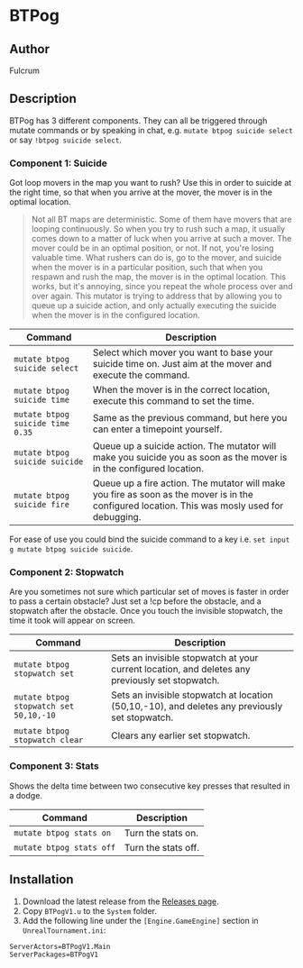 # BTPog

## Author
Fulcrum

## Description
BTPog has 3 different components. They can all be triggered through mutate commands or by speaking in chat, e.g. `mutate btpog suicide select` or say `!btpog suicide select`.

### Component 1: Suicide
Got loop movers in the map you want to rush? Use this in order to suicide at the right time, so that when you arrive at the mover, the mover is in the optimal location.

>Not all BT maps are deterministic. Some of them have movers that are looping continuously. So when you try to rush such a map, it usually comes down to a matter of luck when you arrive at such a mover. The mover could be in an optimal position, or not. If not, you're losing valuable time.
What rushers can do is, go to the mover, and suicide when the mover is in a particular position, such that when you respawn and rush the map, the mover is in the optimal location. This works, but it's annoying, since you repeat the whole process over and over again. This mutator is trying to address that by allowing you to queue up a suicide action, and only actually executing the suicide when the mover is in the configured location.

| Command                                                 | Description
| ---                                                     | ---
| `mutate btpog suicide select`                           | Select which mover you want to base your suicide time on. Just aim at the mover and execute the command.
| `mutate btpog suicide time`                             | When the mover is in the correct location, execute this command to set the time.
| `mutate btpog suicide time 0.35`                        | Same as the previous command, but here you can enter a timepoint yourself.
| `mutate btpog suicide suicide`                          | Queue up a suicide action. The mutator will make you suicide you as soon as the mover is in the configured location.
| `mutate btpog suicide fire`                             | Queue up a fire action. The mutator will make you fire as soon as the mover is in the configured location. This was mosly used for debugging.

For ease of use you could bind the suicide command to a key i.e. `set input g mutate btpog suicide suicide`.

### Component 2: Stopwatch
Are you sometimes not sure which particular set of moves is faster in order to pass a certain obstacle? Just set a !cp before the obstacle, and a stopwatch after the obstacle. Once you touch the invisible stopwatch, the time it took will appear on screen.

| Command                                                 | Description
| ---                                                     | ---
| `mutate btpog stopwatch set`                            | Sets an invisible stopwatch at your current location, and deletes any previously set stopwatch.
| `mutate btpog stopwatch set 50,10,-10`                  | Sets an invisible stopwatch at location (50,10,-10), and deletes any previously set stopwatch.
| `mutate btpog stopwatch clear`                          | Clears any earlier set stopwatch.

### Component 3: Stats
Shows the delta time between two consecutive key presses that resulted in a dodge.

| Command                                                 | Description
| ---                                                     | ---
| `mutate btpog stats on`                                 | Turn the stats on.
| `mutate btpog stats off`                                | Turn the stats off.

## Installation
1. Download the latest release from the [Releases page](https://github.com/mbovijn/BTPog/releases/).
2. Copy `BTPogV1.u` to the `System` folder.
3. Add the following line under the `[Engine.GameEngine]` section in `UnrealTournament.ini`:
```
ServerActors=BTPogV1.Main
ServerPackages=BTPogV1
```
